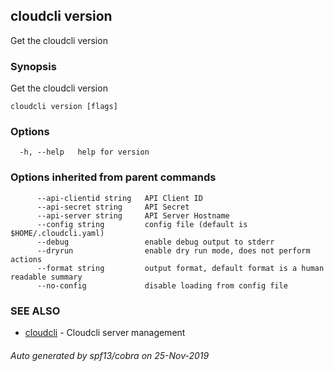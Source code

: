 ## cloudcli version

Get the cloudcli version

### Synopsis

Get the cloudcli version

```
cloudcli version [flags]
```

### Options

```
  -h, --help   help for version
```

### Options inherited from parent commands

```
      --api-clientid string   API Client ID
      --api-secret string     API Secret
      --api-server string     API Server Hostname
      --config string         config file (default is $HOME/.cloudcli.yaml)
      --debug                 enable debug output to stderr
      --dryrun                enable dry run mode, does not perform actions
      --format string         output format, default format is a human readable summary
      --no-config             disable loading from config file
```

### SEE ALSO

* [cloudcli](cloudcli.md)	 - Cloudcli server management

###### Auto generated by spf13/cobra on 25-Nov-2019
